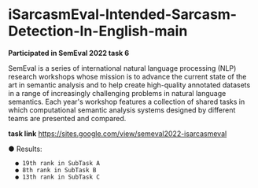 # iSarcasmEval-Intended-Sarcasm-Detection-In-English-main
 
**Participated in SemEval 2022 task 6** 

SemEval is a series of international natural language processing (NLP) research workshops whose mission is to advance the current state of the art in semantic analysis and to help create high-quality annotated datasets in a range of increasingly challenging problems in natural language semantics. Each year's workshop features a collection of shared tasks in which computational semantic analysis systems designed by different teams are presented and compared.

**task link** https://sites.google.com/view/semeval2022-isarcasmeval


● Results: 

      ● 19th rank in SubTask A
      ● 8th rank in SubTask B 
      ● 13th rank in SubTask C
